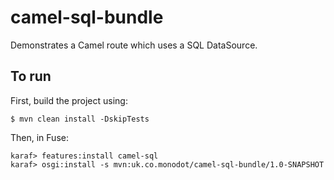 # camel-sql-bundle

Demonstrates a Camel route which uses a SQL DataSource.

## To run

First, build the project using:

    $ mvn clean install -DskipTests

Then, in Fuse:

    karaf> features:install camel-sql
    karaf> osgi:install -s mvn:uk.co.monodot/camel-sql-bundle/1.0-SNAPSHOT

